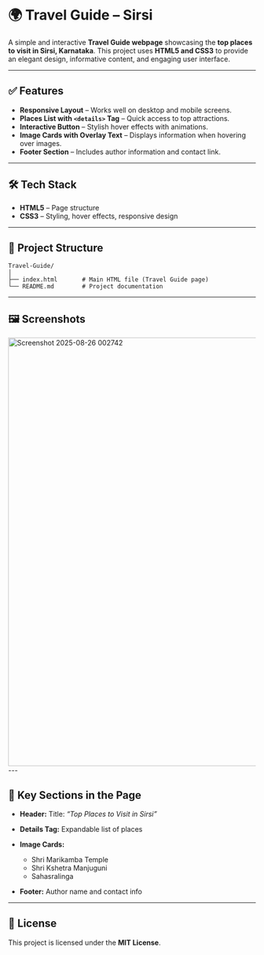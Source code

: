 # 🌍 Travel Guide – Sirsi

A simple and interactive **Travel Guide webpage** showcasing the **top places to visit in Sirsi, Karnataka**. This project uses **HTML5 and CSS3** to provide an elegant design, informative content, and engaging user interface.

---

## ✅ Features

* **Responsive Layout** – Works well on desktop and mobile screens.
* **Places List with `<details>` Tag** – Quick access to top attractions.
* **Interactive Button** – Stylish hover effects with animations.
* **Image Cards with Overlay Text** – Displays information when hovering over images.
* **Footer Section** – Includes author information and contact link.

---

## 🛠️ Tech Stack

* **HTML5** – Page structure
* **CSS3** – Styling, hover effects, responsive design

---

## 📂 Project Structure

```
Travel-Guide/
│
├── index.html       # Main HTML file (Travel Guide page)
└── README.md        # Project documentation
```

---
## 🖼️ Screenshots
<img width="1919" height="873" alt="Screenshot 2025-08-26 002742" src="https://github.com/user-attachments/assets/abce4fc7-3c0a-44c4-be2b-64469b1a91bf" />
---

## 📌 Key Sections in the Page

* **Header:**
  Title: *“Top Places to Visit in Sirsi”*
* **Details Tag:**
  Expandable list of places
* **Image Cards:**

  * Shri Marikamba Temple
  * Shri Kshetra Manjuguni
  * Sahasralinga
* **Footer:**
  Author name and contact info
---
## 📜 License
This project is licensed under the **MIT License**.
